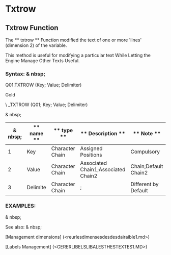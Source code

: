 # Txtrow

## Txtrow Function

The ** txtrow ** Function modified the text of one or more 'lines' (dimension 2) of the variable.

This method is useful for modifying a particular text While Letting the Engine Manage Other Texts Useful.

### Syntax: & nbsp;

Q01.TXTROW (Key; Value; Delimiter)

Gold

\ _TXTROW (Q01; Key; Value; Delimiter)

& nbsp;

| & nbsp; | ** name ** | ** type ** | ** Description ** | ** Note ** |
| --- | --- | --- | --- | --- |
| &#49; | Key | Character Chain | Assigned Positions | Compulsory |
| &#50; | Value | Character Chain | Associated Chain1;Associated Chain2 | Chain;Default Chain2 |
| &#51; | Delimite | Character Chain |; | Different by Default |

### EXAMPLES:

& nbsp;

See also: & nbsp;

[Management dimensions] (<reurlesdimensesdesdesdairaible1.md>)

[Labels Management] (<GERERLIBELSLIBALESTHESTEXTES1.MD>)